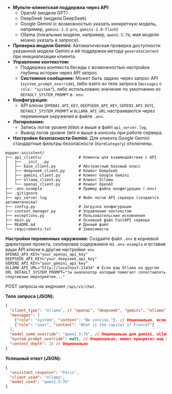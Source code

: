 
*   **Мульти-клиентская поддержка через API:**
    *   OpenAI (модели GPT)
    *   DeepSeek (модели DeepSeek)
    *   Google Gemini (с возможностью указать конкретную модель, например, `gemini-1.5-pro`, `gemini-2.0-flash`)
    *   Ollama (локальные модели, например, `qwen2.5:7b`; имя модели можно указать в запросе).
*   **Проверка модели Gemini:** Автоматическая проверка доступности указанной модели Gemini и её поддержки метода `generateContent` при инициализации клиента.
*   **Управление контекстом:** 
    *   Поддержка контекста беседы с возможностью настройки глубины истории через API запрос.
    *   **Системное сообщение:** Может быть задано через запрос API (`system_prompt_override`), либо взято из тела запроса (`messages` с `role: "system"`), либо использовано значение по умолчанию из `DEFAULT_SYSTEM_PROMPT` в `.env`.
*   **Конфигурация:** 
    *   API ключи (`OPENAI_API_KEY`, `DEEPSEEK_API_KEY`, `GEMINI_API_KEY`), `DEFAULT_SYSTEM_PROMPT` и `OLLAMA_API_URL` настраиваются через переменные окружения в файле `.env`.
*   **Логирование:**
    *   Запись логов уровня `DEBUG` и выше в файл `api_server.log`.
    *   Вывод логов уровня `INFO` и выше в консоль при работе сервера.
*   **Настройки безопасности Gemini:** Для клиента Google Gemini стандартные фильтры безопасности (`HarmCategory`) отключены.


```
mapper-assistent/
├── api_clients/                # Клиенты для взаимодействия с API
│   ├── __init__.py
│   ├── base_client.py          # Абстрактный базовый класс
│   ├── deepseek_client.py      # Клиент DeepSeek
│   ├── gemini_client.py        # Клиент Google Gemini
│   ├── ollama_client.py        # Клиент Ollama
│   └── openai_client.py        # Клиент OpenAI
├── .env.example                # Пример файла конфигурации (.env)
├── .gitignore                  
├── api_server.log              # Файл логов API сервера (создается автоматически)
├── config.py                   # Загрузка конфигурации
├── context_manager.py          # Управление контекстом
├── exceptions.py               # Пользовательские исключения
├── main.py                     # Основной файл FastAPI сервера 
├── README.md                   # Данный файл
└── requirements.txt            # Зависимости
```



**Настройки переменных окружения:**
    Создайте файл `.env` в корневой директории проекта, скопировав содержимое из `.env.example` и вставив ваши API ключи и другие настройки:
    ```env
    OPENAI_API_KEY="your_openai_api_key"
    DEEPSEEK_API_KEY="your_deepseek_api_key"
    GEMINI_API_KEY="your_gemini_api_key"
    OLLAMA_API_URL="http://localhost:11434" # Если ваш Ollama на другом URL
    DEFAULT_SYSTEM_PROMPT="ты анализатор который помогает сопоставлять спортивные мероприятия..."
    ```


POST запросы на эндпоинт `/api/v1/chat`.

**Тело запроса (JSON):**
```json
{
  "client_type": "ollama", // "openai", "deepseek", "gemini", "ollama"
  "messages": [
    {"role": "system", "content": "Be concise."}, // Опционально, если не используется system_prompt_override
    {"role": "user", "content": "What is the capital of France?"}
  ],
  "model_name_override": "qwen2.5:7b", // Опционально для gemini, ollama
  "system_prompt_override": null, // Опционально, имеет приоритет над system в messages и DEFAULT_SYSTEM_PROMPT
  "context_depth": 10 // Опционально
}
```


**Успешный ответ (JSON):**
```json
{
  "assistant_response": "Paris",
  "client_used": "ollama",
  "model_used": "qwen2.5:7b"
}
```
